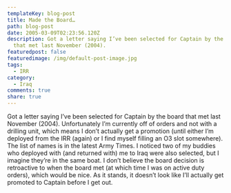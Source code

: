 ```yaml
---
templateKey: blog-post
title: Made the Board…
path: blog-post
date: 2005-03-09T02:23:56.120Z
description: Got a letter saying I’ve been selected for Captain by the board
  that met last November (2004).
featuredpost: false
featuredimage: /img/default-post-image.jpg
tags:
  - IRR
category:
  - Iraq
comments: true
share: true
---
```

<!--StartFragment-->

Got a letter saying I’ve been selected for Captain by the board that met last November (2004). Unfortunately I’m currently off of orders and not with a drilling unit, which means I don’t actually get a promotion (until either I’m deployed from the IRR (again) or I find myself filling an O3 slot somewhere). The list of names is in the latest Army Times. I noticed two of my buddies who deployed with (and returned with) me to Iraq were also selected, but I imagine they’re in the same boat. I don’t believe the board decision is retroactive to when the board met (at which time I was on active duty orders), which would be nice. As it stands, it doesn’t look like I’ll actually get promoted to Captain before I get out.

<!--EndFragment-->